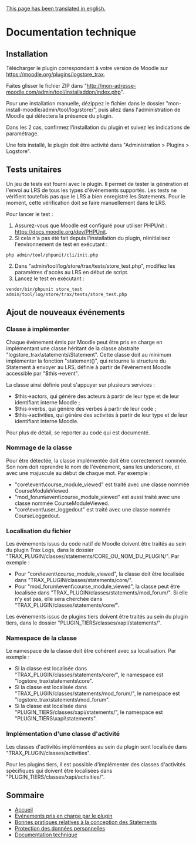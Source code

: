 [This page has been translated in english.](../en/tech.md)

# Documentation technique

## Installation

Télécharger le plugin correspondant à votre version de Moodle sur https://moodle.org/plugins/logstore_trax.

Faites glisser le fichier ZIP dans "http://mon-adresse-moodle.com/admin/tool/installaddon/index.php". 

Pour une installation manuelle, dézippez le fichier dans le dossier "mon-install-moodle/admin/tool/log/store/",
puis allez dans l'administration de Moodle qui détectera la présence du plugin.

Dans les 2 cas, confirmez l'installation du plugin et suivez les indications de paramétrage.

Une fois installé, le plugin doit être activité dans "Administration > Plugins > Logstore".


## Tests unitaires

Un jeu de tests est fourni avec le plugin.
Il permet de tester la génération et l'envoi au LRS de tous les types d'événements supportés.
Les tests ne vérifient toutefois pas que le LRS a bien enregistré les Statements. 
Pour le moment, cette vérification doit se faire manuellement dans le LRS.

Pour lancer le test :

1. Assurez-vous que Moodle est configuré pour utiliser PHPUnit : https://docs.moodle.org/dev/PHPUnit.
2. Si cela n'a pas été fait depuis l'installation du plugin, réinitialisez l'environnement de test en exécutant :
```
php admin/tool/phpunit/cli/init.php
```
2. Dans "admin/tool/log/store/trax/tests/store_test.php", modifiez les paramètres d'accès au LRS en début de script.
3. Lancez le test en exécutant : 
```
vendor/bin/phpunit store_test admin/tool/log/store/trax/tests/store_test.php
```

## Ajout de nouveaux événements

### Classe à implémenter

Chaque événement émis par Moodle peut être pris en charge en implémentant une classe héritant de la classe abstraite "logstore_trax\statements\Statement".
Cette classe doit au minimum implémenter la fonction "statement()", qui retourne la structure du Statement à envoyer au LRS,
définie à partir de l'événement Moodle accessible par "$this->event".

La classe ainsi définie peut s'appuyer sur plusieurs services :
* $this->actors, qui génère des acteurs à partir de leur type et de leur identifiant interne Moodle ;
* $this->verbs, qui génère des verbes à partir de leur code ;
* $this->activities, qui génère des activités à partir de leur type et de leur identifiant interne Moodle.

Pour plus de détail, se reporter au code qui est documenté.

### Nommage de la classe

Pour être détectée, la classe implémentée doit être correctement nommée.
Son nom doit reprendre le nom de l'événement, sans les underscore, et avec une majuscule au début de chaque mot.
Par exemple :
* "core\event\course_module_viewed" est traité avec une classe nommée CourseModuleViewed.
* "mod_forum\event\course_module_viewed" est aussi traité avec une classe nommée CourseModuleViewed.
* "core\event\user_loggedout" est  traité avec une classe nommée CourseLoggedout.

### Localisation du fichier

Les événements issus du code natif de Moodle doivent être traités au sein du plugin Trax Logs,
dans le dossier "TRAX_PLUGIN/classes/statements/CORE_OU_NOM_DU_PLUGIN/".
Par exemple :
* Pour "core\event\course_module_viewed", la classe doit être localisée dans "TRAX_PLUGIN/classes/statements/core/".
* Pour "mod_forum\event\course_module_viewed", la classe peut être localisée dans "TRAX_PLUGIN/classes/statements/mod_forum/". Si elle n'y est pas, elle sera cherchée dans "TRAX_PLUGIN/classes/statements/core/".

Les événements issus de plugins tiers doivent être traités au sein du plugin tiers, dans le dossier "PLUGIN_TIERS/classes/xapi/statements/".

### Namespace de la classe

Le namespace de la classe doit être cohérent avec sa localisation. Par exemple :
* Si la classe est localisée dans "TRAX_PLUGIN/classes/statements/core/", le namespace est "logstore_trax\statements\core".
* Si la classe est localisée dans "TRAX_PLUGIN/classes/statements/mod_forum/", le namespace est "logstore_trax\statements\mod_forum".
* Si la classe est localisée dans "PLUGIN_TIERS/classes/xapi/statements/", le namespace est "PLUGIN_TIERS\xapi\statements".

### Implémentation d'une classe d'activité

Les classes d'activités implémentées au sein du plugin sont localisée dans "TRAX_PLUGIN/classes/activities".

Pour les plugins tiers, il est possible d'implémenter des classes d'activités spécifiques
qui doivent être localisées dans "PLUGIN_TIERS/classes/xapi/activities/".


## Sommaire

* [Accueil](README.md)
* [Evénements pris en charge par le plugin](events.md)
* [Bonnes pratiques relatives à la conception des Statements](best-practices.md)
* [Protection des données personnelles](privacy.md)
* [Documentation technique](tech.md)

